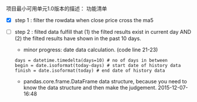 项目最小可用单元1.0版本的描述：
功能清单

- [x] step 1 : filter the rowdata when close price cross the ma5

- [ ] step 2 : filted data fulfill that (1) the filted results exist in current day AND (2) the filted results have shown in the past 10 days.

	- minor progress: date data calculation. (code line 21-23)

	```
	days = datetime.timedelta(days=10) # no of days in between
	begin = date.isoformat(today-days) # start date of history data
	finish = date.isoformat(today) # end date of history data
	```

	- pandas.core.frame.DataFrame data structure, because you need to know the data structure and then make the judgement. 2015-12-07-16:48
